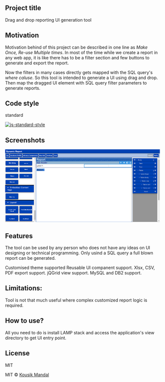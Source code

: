 ## Project title
Drag and drop reporting UI generation tool

## Motivation
Motivation behind of this project can be described in one line as *Make Once, Re-use Multiple times*. In most of the time while we create a report in any web app, it is like there has to be a filter section and few buttons to generate and export the report.

Now the filters in many cases directly gets mapped with the SQL query's *where caluse*. So this tool is intended to generate a UI using drag and drop. Then map the dragged UI element with SQL query filter parameters to generate reports.

## Code style
standard

[![js-standard-style](https://img.shields.io/badge/code%20style-standard-brightgreen.svg?style=flat)](https://github.com/feross/standard)
 
## Screenshots
![App Screenshot](https://github.com/kousik19/ui-drag-drop-automation/blob/master/ToolScreenShot.png)

## Features
The tool can be used by any person who does not have any ideas on UI designing or technical programming. Only usind a SQL query a full blown report can be generated.

Customised theme supported
Reusable UI companent support.
Xlsx, CSV, PDF export support.
jQGrid view support.
MySQL and DB2 support.

## Limitations:

Tool is not that much useful where complex customized report logic is required.


## How to use?
All you need to do is install LAMP stack and access the application's view directory to get UI entry point.


## License
MIT

MIT © [Kousik Mandal]()